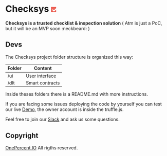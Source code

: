 # Checksys ![Checksys](ui/public/media/icons/checksys-icon-16x16.png)

**Checksys is a trusted checklist & inspection solution** ( Atm is just a PoC, but it will be an MVP soon :neckbeard: )


## Devs
The Checksys project folder structure is organized this way:

Folder | Content
-------|--------
/ui | User interface
/dlt | Smart contracts

Inside theses folders there is a README.md with more instructions.

If you are facing some issues deploying the code by yourself you can test our live [Demo], the owner account is inside the truffle.js.

Feel free to join our [Slack] and ask us some questions.

## Copyright
[OnePercent.IO] All rigths reserved.




[Slack]: https://onepercentio.slack.com
[Demo]: https://checksys-976a4.firebaseapp.com/
[OnePercent.IO]: https://onepercent.io